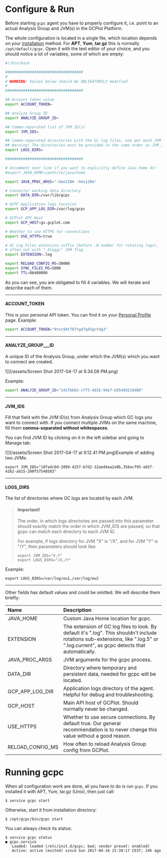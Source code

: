 # Configure & Run

Before starting `gcpc` agent you have to properly configure it, i.e. point to an actual Analysis Group and JVM\(s\) in the GCPlot Platform.

The whole configuration is located in a single file, which location depends on your [installation](/log-files-processing/connector-installation-and-configuration/installation.md) method. For **APT**, **Yum**, **tar.gz** this is normally `/opt/default/gcpc`. Open it with the text editor of your choice, and you should notice a lot of variables, some of which are empty:

```bash
#!/bin/bash

###################################
#
# WARNING! Values below should be OBLIGATORILY modified
#
###################################

## Account token value
export ACCOUNT_TOKEN=

## Analyze Group ID
export ANALYZE_GROUP_ID=

## Comma-separated list of JVM ID(s)
export JVM_IDS=

## Comma-separated directories with the GC log files, one per each JVM
## Warning! The directories must be provided in the same order as JVM_IDS
export LOGS_DIRS=

###################################

# Uncomment next line if you want to explicitly define Java home dir
#export JAVA_HOME=/path/to/java/home

export JAVA_PROC_ARGS="-Xmx128m -Xms128m"

# Connector working data directory
export DATA_DIR=/var/lib/gcpc

# GCPC Application logs location
export GCP_APP_LOG_DIR=/var/log/gcpc

# GCPlot API Host
export GCP_HOST=gs.gcplot.com

# Whether to use HTTPS for connections
export USE_HTTPS=true

# GC Log Files extension suffix (before .N number for rotating logs),
# often set with "-Xloggc" JVM flag
export EXTENSION=.log

export RELOAD_CONFIG_MS=30000
export SYNC_FILES_MS=5000
export TTL=86400000
```

As you can see, you are obligated to fill 4 variables. We will iterate and describe each of them.

---

#### ACCOUNT\_TOKEN

This is your personal API token. You can find it on your [Personal Profile](/gcplot-overview/you-profile.md) page. Example:

```bash
export ACCOUNT_TOKEN="8tnc94t787tg47q43gct4g3"
```

---

#### ANALYZE\_GROUP\_\_\_ID

A unique ID of the Analysis Group, under which the JVM\(s\) which you want to connect are created.

![](/assets/Screen Shot 2017-04-17 at 9.34.08 PM.png)

Example:

```bash
export ANALYZE_GROUP_ID="141fbb62-cff5-4d1b-94e7-b9549d219d80"
```

---

#### JVM\_IDS

Fill that field with the JVM ID\(s\) from Analysis Group which GC logs you want to connect with. If you connect multiple JVMs on the same machine, fill them **comma-separated without whitespaces**.

You can find JVM ID by clicking on it in the left sidebar and going to Manage tab:

![](/assets/Screen Shot 2017-04-17 at 9.12.41 PM.png)Example of adding two JVMs:

```
export JVM_IDS="18fa4c0d-2899-4257-b7d2-32aed4aa2a9b,358acf95-a92f-4262-ab15-200f57540583"
```

---

#### LOGS\_DIRS

The list of directories where GC logs are located by each JVM.

> #### Important!
>
> The order, in which logs directories are passed into this parameter should exactly match the order in which JVM\_IDS are passed, so that gcpc can match each directory to each JVM ID.
>
> For example, if logs directory for JVM "X" is "/X", and for JVM "Y" is "/Y", then parameters should look like:
>
> ```
> export JVM_IDS="X,Y"
> export LOGS_DIRS="/X,/Y"
> ```

Example:

```
export LOGS_DIRS=/var/log/eu1,/var/log/eu2
```

---

Other fields has default values and could be omitted. We will describe them briefly:

| Name | Description |
| :--- | :--- |
| JAVA\_HOME | Custom Java Home location for gcpc. |
| EXTENSION | The extension of GC log files to look. By default it's ".log". This shouldn't include rotations sub-extensions, like ".log.5" or ".log.current", as gcpc detects that automatically. |
| JAVA\_PROC\_ARGS | JVM arguments for the gcpc process. |
| DATA\_DIR | Directory where temporary and persistent data, needed for gcpc will be located. |
| GCP\_APP\_LOG\_DIR | Application logs directory of the agent. Helpful for debug and troubleshooting. |
| GCP\_HOST | Main API host of GCPlot. Should normally never be changed. |
| USE\_HTTPS | Whether to use secure connections. By default true. Our general recommendation is to never change this value without a good reason. |
| RELOAD\_CONFIG\_MS | How often to reload Analysis Group config from GCPlot. |

# Running gcpc

When all configuration work are done, all you have to do is run `gcpc`. If you installed it with APT, Yum, tar.gz \(Unix\), then just call:

```
$ service gcpc start
```

Otherwise, start it from installation directory:

```
$ /opt/gcpc/bin/gcpc start
```

You can always check its status:

```
$ service gcpc status
● gcpc.service
   Loaded: loaded (/etc/init.d/gcpc; bad; vendor preset: enabled)
   Active: active (exited) since Sun 2017-04-16 21:39:17 CEST; 24h ago
```



